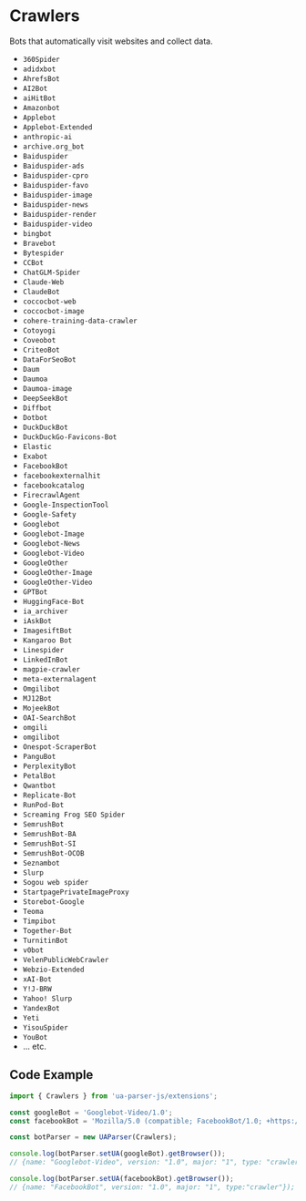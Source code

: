 # Crawlers

Bots that automatically visit websites and collect data.

- `360Spider` 
- `adidxbot`
- `AhrefsBot` 
- `AI2Bot`
- `aiHitBot`
- `Amazonbot`
- `Applebot`
- `Applebot-Extended` 
- `anthropic-ai` 
- `archive.org_bot` 
- `Baiduspider` 
- `Baiduspider-ads` 
- `Baiduspider-cpro` 
- `Baiduspider-favo` 
- `Baiduspider-image` 
- `Baiduspider-news` 
- `Baiduspider-render` 
- `Baiduspider-video` 
- `bingbot` 
- `Bravebot`
- `Bytespider` 
- `CCBot` 
- `ChatGLM-Spider`
- `Claude-Web`
- `ClaudeBot` 
- `coccocbot-web`
- `coccocbot-image`
- `cohere-training-data-crawler`
- `Cotoyogi`
- `Coveobot`
- `CriteoBot`
- `DataForSeoBot` 
- `Daum`
- `Daumoa`
- `Daumoa-image`
- `DeepSeekBot`
- `Diffbot` 
- `Dotbot` 
- `DuckDuckBot` 
- `DuckDuckGo-Favicons-Bot`
- `Elastic`
- `Exabot` 
- `FacebookBot` 
- `facebookexternalhit` 
- `facebookcatalog` 
- `FirecrawlAgent`
- `Google-InspectionTool` 
- `Google-Safety` 
- `Googlebot` 
- `Googlebot-Image` 
- `Googlebot-News` 
- `Googlebot-Video` 
- `GoogleOther` 
- `GoogleOther-Image` 
- `GoogleOther-Video` 
- `GPTBot`
- `HuggingFace-Bot`
- `ia_archiver` 
- `iAskBot`
- `ImagesiftBot`
- `Kangaroo Bot`
- `Linespider` 
- `LinkedInBot` 
- `magpie-crawler`
- `meta-externalagent` 
- `Omgilibot` 
- `MJ12Bot` 
- `MojeekBot` 
- `OAI-SearchBot` 
- `omgili` 
- `omgilibot` 
- `Onespot-ScraperBot`
- `PanguBot`
- `PerplexityBot`
- `PetalBot` 
- `Qwantbot`
- `Replicate-Bot`
- `RunPod-Bot`
- `Screaming Frog SEO Spider` 
- `SemrushBot` 
- `SemrushBot-BA`
- `SemrushBot-SI`
- `SemrushBot-OCOB`
- `Seznambot`
- `Slurp` 
- `Sogou web spider`
- `StartpagePrivateImageProxy`
- `Storebot-Google` 
- `Teoma`
- `Timpibot`
- `Together-Bot`
- `TurnitinBot`
- `v0bot`
- `VelenPublicWebCrawler`
- `Webzio-Extended` 
- `xAI-Bot`
- `Y!J-BRW`
- `Yahoo! Slurp`
- `YandexBot` 
- `Yeti` 
- `YisouSpider`
- `YouBot`
- ... etc.

## Code Example

```js
import { Crawlers } from 'ua-parser-js/extensions';

const googleBot = 'Googlebot-Video/1.0';
const facebookBot = 'Mozilla/5.0 (compatible; FacebookBot/1.0; +https://developers.facebook.com/docs/sharing/webmasters/facebookbot/)';

const botParser = new UAParser(Crawlers);

console.log(botParser.setUA(googleBot).getBrowser());
// {name: "Googlebot-Video", version: "1.0", major: "1", type: "crawler"});

console.log(botParser.setUA(facebookBot).getBrowser());
// {name: "FacebookBot", version: "1.0", major: "1", type:"crawler"});
```